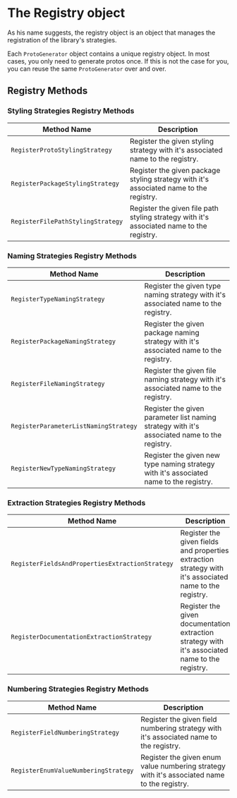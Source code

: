 # The Registry object

As his name suggests, the registry object is an object that manages the registration of the library's strategies.

Each `ProtoGenerator` object contains a unique registry object.
In most cases, you only need to generate protos once. If this is not the case for you, you can reuse the same `ProtoGenerator` over and over.

## Registry Methods

### Styling Strategies Registry Methods

| Method Name | Description |
|-------------|-------------|
| `RegisterProtoStylingStrategy` | Register the given styling strategy with it's associated name to the registry. |
| `RegisterPackageStylingStrategy` | Register the given package styling strategy with it's associated name to the registry. |
| `RegisterFilePathStylingStrategy` | Register the given file path styling strategy with it's associated name to the registry. |

### Naming Strategies Registry Methods

| Method Name | Description |
|-------------|-------------|
| `RegisterTypeNamingStrategy` | Register the given type naming strategy with it's associated name to the registry. |
| `RegisterPackageNamingStrategy` | Register the given package naming strategy with it's associated name to the registry. |
| `RegisterFileNamingStrategy` | Register the given file naming strategy with it's associated name to the registry. |
| `RegisterParameterListNamingStrategy` | Register the given parameter list naming strategy with it's associated name to the registry. |
| `RegisterNewTypeNamingStrategy` | Register the given new type naming strategy with it's associated name to the registry. |

### Extraction Strategies Registry Methods

| Method Name | Description |
|-------------|-------------|
| `RegisterFieldsAndPropertiesExtractionStrategy` | Register the given fields and properties extraction strategy with it's associated name to the registry. |
| `RegisterDocumentationExtractionStrategy` | Register the given documentation extraction strategy with it's associated name to the registry. |

### Numbering Strategies Registry Methods

| Method Name | Description |
|-------------|-------------|
| `RegisterFieldNumberingStrategy` | Register the given field numbering strategy with it's associated name to the registry. |
| `RegisterEnumValueNumberingStrategy` | Register the given enum value numbering strategy with it's associated name to the registry. |
